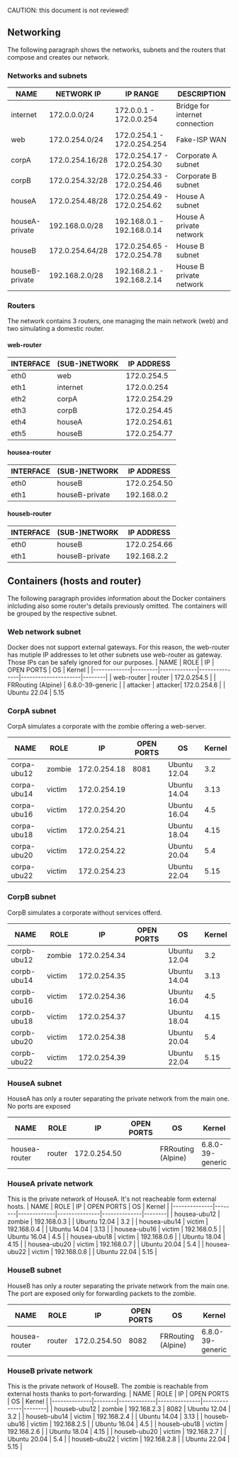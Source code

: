 CAUTION: this document is not reviewed!


## Networking
The following paragraph shows the networks, subnets and the routers that compose and creates our network.
### Networks and subnets
| NAME           | NETWORK IP      | IP RANGE                    | DESCRIPTION                    |
|----------------|-----------------|-----------------------------|--------------------------------|
| internet       | 172.0.0.0/24    | 172.0.0.1 - 172.0.0.254     | Bridge for internet connection |
| web            | 172.0.254.0/24  | 172.0.254.1 - 172.0.254.254 | Fake-ISP WAN                   |
| corpA          | 172.0.254.16/28 | 172.0.254.17 - 172.0.254.30 | Corporate A subnet             |
| corpB          | 172.0.254.32/28 | 172.0.254.33 - 172.0.254.46 | Corporate B subnet             |
| houseA         | 172.0.254.48/28 | 172.0.254.49 - 172.0.254.62 | House A subnet                 |
| houseA-private | 192.168.0.0/28  | 192.168.0.1 - 192.168.0.14  | House A private network        |
| houseB         | 172.0.254.64/28 | 172.0.254.65 - 172.0.254.78 | House B subnet                 |
| houseB-private | 192.168.2.0/28  | 192.168.2.1 - 192.168.2.14  | House B private network        |

### Routers
The network contains 3 routers, one managing the main network (web) and two simulating a domestic router. 

#### web-router
| INTERFACE | (SUB-)NETWORK  | IP ADDRESS   | 
|-----------|----------------|--------------|
| eth0      | web            | 172.0.254.5  |
| eth1      | internet       | 172.0.0.254  |
| eth2      | corpA          | 172.0.254.29 |
| eth3      | corpB          | 172.0.254.45 |
| eth4      | houseA         | 172.0.254.61 |
| eth5      | houseB         | 172.0.254.77 |

#### housea-router
| INTERFACE | (SUB-)NETWORK  | IP ADDRESS   | 
|-----------|----------------|--------------|
| eth0      | houseB         | 172.0.254.50 |
| eth1      | houseB-private | 192.168.0.2  |

#### houseb-router
| INTERFACE | (SUB-)NETWORK  | IP ADDRESS   | 
|-----------|----------------|--------------|
| eth0      | houseB         | 172.0.254.66 |
| eth1      | houseB-private | 192.168.2.2  |


## Containers (hosts and router)
The following paragraph provides information about the Docker containers inlcluding also some router's details previously omitted. The containers will be grouped by the respective subnet.

### Web network subnet
Docker does not support external gateways. For this reason, the web-router has mutiple IP addresses to let other subnets use web-router as gateway. Those IPs can be safely ignored for our purposes. 
| NAME        | ROLE    | IP          | OPEN PORTS    | OS                  | Kernel |
|-------------|---------|-------------|---------------|---------------------|--------|
| web-router  | router  | 172.0.254.5 |               | FRRouting (Alpine)  | 6.8.0-39-generic    |
| attacker    | attacker| 172.0.254.6 |               | Ubuntu 22.04        | 5.15

### CorpA subnet
CorpA simulates a corporate with the zombie offering a web-server.

| NAME        | ROLE   | IP           | OPEN PORTS    | OS           | Kernel |
|-------------|--------|--------------|---------------|--------------|--------|
| corpa-ubu12 | zombie | 172.0.254.18 | 8081          | Ubuntu 12.04 | 3.2    |
| corpa-ubu14 | victim | 172.0.254.19 |               | Ubuntu 14.04 | 3.13   |
| corpa-ubu16 | victim | 172.0.254.20 |               | Ubuntu 16.04 | 4.5    |
| corpa-ubu18 | victim | 172.0.254.21 |               | Ubuntu 18.04 | 4.15   |
| corpa-ubu20 | victim | 172.0.254.22 |               | Ubuntu 20.04 | 5.4    |
| corpa-ubu22 | victim | 172.0.254.23 |               | Ubuntu 22.04 | 5.15   |

### CorpB subnet
CorpB simulates a corporate without services offerd.

| NAME        | ROLE   | IP           | OPEN PORTS    | OS           | Kernel |
|-------------|--------|--------------|---------------|--------------|--------|
| corpb-ubu12 | zombie | 172.0.254.34 |               | Ubuntu 12.04 | 3.2    |
| corpb-ubu14 | victim | 172.0.254.35 |               | Ubuntu 14.04 | 3.13   |
| corpb-ubu16 | victim | 172.0.254.36 |               | Ubuntu 16.04 | 4.5    |
| corpb-ubu18 | victim | 172.0.254.37 |               | Ubuntu 18.04 | 4.15   |
| corpb-ubu20 | victim | 172.0.254.38 |               | Ubuntu 20.04 | 5.4    |
| corpb-ubu22 | victim | 172.0.254.39 |               | Ubuntu 22.04 | 5.15   |

### HouseA subnet
HouseA has only a router separating the private network from the main one. No ports are exposed

| NAME          | ROLE   | IP           | OPEN PORTS    | OS                  | Kernel |
|---------------|--------|--------------|---------------|---------------------|--------|
| housea-router | router | 172.0.254.50 |               | FRRouting (Alpine) | 6.8.0-39-generic    |

### HouseA private network
This is the private network of HouseA. It's not reacheable form external hosts.
| NAME         | ROLE   | IP          | OPEN PORTS    | OS           | Kernel |
|--------------|--------|-------------|---------------|--------------|--------|
| housea-ubu12 | zombie | 192.168.0.3 |               | Ubuntu 12.04 | 3.2    |
| housea-ubu14 | victim | 192.168.0.4 |               | Ubuntu 14.04 | 3.13   |
| housea-ubu16 | victim | 192.168.0.5 |               | Ubuntu 16.04 | 4.5    |
| housea-ubu18 | victim | 192.168.0.6 |               | Ubuntu 18.04 | 4.15   |
| housea-ubu20 | victim | 192.168.0.7 |               | Ubuntu 20.04 | 5.4    |
| housea-ubu22 | victim | 192.168.0.8 |               | Ubuntu 22.04 | 5.15   |

### HouseB subnet
HouseB has only a router separating the private network from the main one. The port are exposed only for forwarding packets to the zombie. 

| NAME          | ROLE   | IP           | OPEN PORTS    | OS                  | Kernel |
|---------------|--------|--------------|---------------|---------------------|--------|
| housea-router | router | 172.0.254.50 | 8082          | FRRouting (Alpine) | 6.8.0-39-generic    |

### HouseB private network
This is the private network of HouseB. The zombie is reachable from external hosts thanks to port-forwarding.
| NAME         | ROLE   | IP          | OPEN PORTS    | OS           | Kernel |
|--------------|--------|-------------|---------------|--------------|--------|
| houseb-ubu12 | zombie | 192.168.2.3 | 8082          | Ubuntu 12.04 | 3.2    |
| houseb-ubu14 | victim | 192.168.2.4 |               | Ubuntu 14.04 | 3.13   |
| houseb-ubu16 | victim | 192.168.2.5 |               | Ubuntu 16.04 | 4.5    |
| houseb-ubu18 | victim | 192.168.2.6 |               | Ubuntu 18.04 | 4.15   |
| houseb-ubu20 | victim | 192.168.2.7 |               | Ubuntu 20.04 | 5.4    |
| houseb-ubu22 | victim | 192.168.2.8 |               | Ubuntu 22.04 | 5.15   |